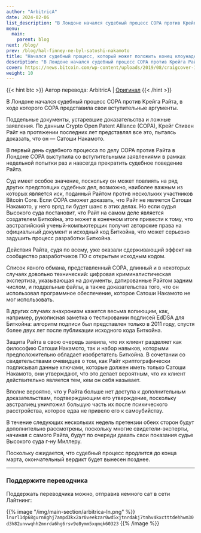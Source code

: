 ```yaml
---
author: "ArbitricA"
date: 2024-02-06
list_description: "В Лондоне начался судебный процесс COPA против Крейга Райта, в ходе которого COPA представила свои вступительные аргументы."
menu:
  main:
    parent: blog
next: /blog/
prev: /blog/hal-finney-ne-byl-satoshi-nakamoto
title: "Начался судебный процесс, который может положить конец клоунаде Крейга Райта"
description: "В Лондоне начался судебный процесс COPA против Крейга Райта, в ходе которого COPA представила свои вступительные аргументы."
cover: https://news.bitcoin.com/wp-content/uploads/2019/08/craigcover-1024x674.jpg
weight: 10
---
```


{{< hint btc >}}
Автор перевода: ArbitricA | [Оригинал](https://bitcoinmagazine.com/legal/the-trial-that-could-end-craig-wrights-satoshi-claim-for-good-started-today)
{{< /hint >}}

В Лондоне начался судебный процесс COPA против Крейга Райта, в ходе которого COPA представила свои вступительные аргументы.

Поддельные документы, устаревшие доказательства и ложные заявления. По данным Crypto Open Patent Alliance (COPA), Крейг Стивен Райт на протяжении последних лет представлял все это, пытаясь доказать, что он — Сатоши Накамото.

В первый день судебного процесса по делу COPA против Райта в Лондоне COPA выступила со вступительными заявлениями в рамках недельной попытки раз и навсегда прекратить судебное поведение Райта.

Суд имеет особое значение, поскольку он может повлиять на ряд других предстоящих судебных дел, возможно, наиболее важным из которых является иск, поданный Райтом против нескольких участников Bitcoin Core. Если COPA сможет доказать, что Райт не является Сатоши Накамото, у него вряд ли будет шанс в этих делах. Но если судья Высокого суда постановит, что Райт на самом деле является создателем Биткойна, это может в конечном итоге привести к тому, что австралийский ученый-компьютерщик получит авторские права на официальный документ и исходный код Биткойна, что может серьезно задушить процесс разработки Биткойна.

Действия Райта, судя по всему, уже оказали сдерживающий эффект на сообщество разработчиков ПО с открытым исходным кодом.

Список явного обмана, представленный COPA, длинный и в некоторых случаях довольно технический: цифровая криминалистическая экспертиза, указывающая на документы, датированные Райтом задним числом, и поддельные файлы, а также доказательства того, что он использовал программное обеспечение, которое Сатоши Накамото не мог использовать.

В других случаях анахронизм кажется весьма вопиющим, как, например, рукописная заметка о тестировании подписей EdDSA для Биткойна: алгоритм подписи был представлен только в 2011 году, спустя более двух лет после публикации исходного кода Биткойна.

Защита Райта в свою очередь заявила, что их клиент разделяет как философию Сатоши Накамото, так и набор навыков, которыми предположительно обладает изобретатель Биткойна. В сочетании со свидетельствами очевидцев о том, как Райт криптографически подписывал данные ключами, которые должен иметь только Сатоши Накамото, они утверждают, что это делает вероятным, что их клиент действительно является тем, кем он себя называет.

Вполне вероятно, что у Райта больше нет доступа к дополнительным доказательствам, подтверждающим его утверждение, поскольку австралиец уничтожил большую часть их после психического расстройства, которое едва не привело его к самоубийству.

В течение следующих нескольких недель претензии обеих сторон будут дополнительно рассмотрены, поскольку многие свидетели-эксперты, начиная с самого Райта, будут по очереди давать свои показания судье Высокого суда г-ну Миллеру.

Поскольку ожидается, что судебный процесс продлится до конца марта, окончательный вердикт будет вынесен позднее.

---

### Поддержите переводчика 

Поддержать переводчика можно, отправив немного сат в сети Лайтнинг:

{{% image "/img/main-section/arbitrica-ln.png" %}}
`lnurl1dp68gurn8ghj7ampd3kx2ar0veekzar0wd5xjtnrdakj7tnhv4kxctttdehhwm30d3h82unvwqhh2mnrda6hg6rsv9e8ymm5xqmqk60323`
{{% /image %}}

